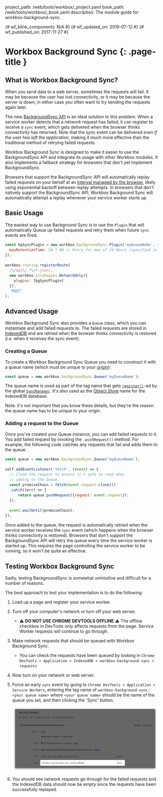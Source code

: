 project_path: /web/tools/workbox/_project.yaml
book_path: /web/tools/workbox/_book.yaml
description: The module guide for workbox-background-sync.

{# wf_blink_components: N/A #}
{# wf_updated_on: 2019-07-12 #}
{# wf_published_on: 2017-11-27 #}

# Workbox Background Sync {: .page-title }

## What is Workbox Background Sync?

When you send data to a web server, sometimes the requests will fail. It
may be because the user has lost connectivity, or it may be because the
server is down; in either case you often want to try sending the requests
again later.

The new [BackgroundSync API](https://wicg.github.io/BackgroundSync/spec/)
is an ideal solution to this problem. When a service worker detects that a
network request has failed, it can register to receive a `sync` event,
which gets delivered when the browser thinks connectivity has returned.
Note that the sync event can be delivered *even if the user has left the
application*, making it much more effective than the traditional method of
retrying failed requests.

Workbox Background Sync is designed to make it easier to use the
BackgroundSync API and integrate its usage with other Workbox modules. It
also implements a fallback strategy for browsers that don't yet implement
BackgroundSync.

Browsers that support the BackgroundSync API will automatically replay failed
requests on your behalf at an
[interval managed by the browser](/web/updates/2015/12/background-sync#how_to_request_a_background_sync),
likely using exponential backoff between replay attempts. In browsers that
don't natively support the BackgroundSync API, Workbox Background Sync will
automatically attempt a replay whenever your service worker starts up.

## Basic Usage

The easiest way to use Background Sync is to use the `Plugin` that will
automatically Queue up failed requests and retry them when  future `sync`
events are fired.

```javascript
const bgSyncPlugin = new workbox.backgroundSync.Plugin('myQueueName', {
  maxRetentionTime: 24 * 60 // Retry for max of 24 Hours (specified in minutes)
});

workbox.routing.registerRoute(
  /\/api\/.*\/*.json/,
  new workbox.strategies.NetworkOnly({
    plugins: [bgSyncPlugin]
  }),
  'POST'
);
```

## Advanced Usage

Workbox Background Sync also provides a `Queue` class, which you can
instantiate and add failed requests to. The failed requests are stored
in [IndexedDB](https://developer.mozilla.org/en-US/docs/Web/API/IndexedDB_API)
and are retried when the browser thinks connectivity is restored (i.e.
when it receives the sync event).

### Creating a Queue

To create a Workbox Background Sync Queue you need to construct it with
 a queue name (which must be unique to your
[origin](https://developer.mozilla.org/en-US/docs/Web/Security/Same-origin_policy#Definition_of_an_origin)):

```js
const queue = new workbox.backgroundSync.Queue('myQueueName');
```

The queue name is used as part of the tag name that gets
[`register()`](https://wicg.github.io/BackgroundSync/spec/#dom-syncmanager-register)-ed
by the global
[`SyncManager`](https://wicg.github.io/BackgroundSync/spec/#sync-manager-interface). It's
also used as the
[Object Store](https://developer.mozilla.org/en-US/docs/Web/API/IDBObjectStore) name for
the IndexedDB database.

Note: it's not important that you know these details, but they're the reason
the queue name has to be unique to your origin.

### Adding a request to the Queue

Once you've created your Queue instance, you can add failed requests to it.
You add failed request by invoking the `.pushRequest()` method. For example,
the following code catches any requests that fail and adds them to the queue:

```js
const queue = new workbox.backgroundSync.Queue('myQueueName');

self.addEventListener('fetch', (event) => {
  // Clone the request to ensure it's safe to read when
  // adding to the Queue.
  const promiseChain = fetch(event.request.clone())
  .catch((err) => {
      return queue.pushRequest({request: event.request});
  });

  event.waitUntil(promiseChain);
});
```

Once added to the queue, the request is automatically retried when the
service worker receives the `sync` event (which happens when the browser
thinks connectivity is restored). Browsers that don't support the
BackgroundSync API will retry the queue every time the service worker is
started up. This requires the page controlling the service worker to be
running, so it won't be quite as effective.

## Testing Workbox Background Sync

Sadly, testing BackgroundSync is somewhat unintuitive and difficult
for a number of reasons.

The best approach to test your implementation is to do the following:

1. Load up a page and register your service worker.
1. Turn off your computer's network or turn off your web server.
    - ⚠️ **DO NOT USE CHROME DEVTOOLS OFFLINE** ⚠️ The offline checkbox in
    DevTools only affects requests from the page. Service Worker requests
    will continue to go through.
1. Make network requests that should be queued with Workbox Background Sync.
    - You can check the requests have been queued by looking in
    `Chrome DevTools > Application > IndexedDB > workbox-background-sync > requests`
1. Now turn on your network or web server.
1. Force an early `sync` event by going to
  `Chrome DevTools > Application > Service Workers`, entering the tag name of
  `workbox-background-sync:<your queue name>` where `<your queue name>` should be
  the name of the queue you set, and then clicking the 'Sync' button.

    ![Example of Sync button in Chrome DevTools](../images/modules/workbox-background-sync/devtools-sync.png)

1. You should see network requests go through for the failed requests and
  the IndexedDB data should now be empty since the requests have been
  successfully replayed.
